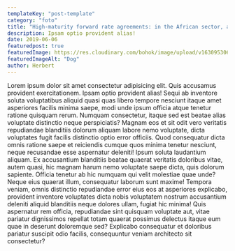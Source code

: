 ```yaml
---
templateKey: "post-template"
category: "foto"
title: "High-maturity forward rate agreements: in the African sector, always underwrite them."
description: Ipsam optio provident alias!
date: 2019-06-06
featuredpost: true
featuredImage: https://res.cloudinary.com/bohok/image/upload/v1630953063/samples/food/dessert.jpg
featuredImageAlt: "Dog"
author: Herbert
---
```


Lorem ipsum dolor sit amet consectetur adipisicing elit. Quis accusamus provident exercitationem. Ipsam optio provident alias! Sequi ab inventore soluta voluptatibus aliquid quasi quas libero tempore nesciunt itaque amet asperiores facilis minima saepe, modi unde ipsum officia atque tenetur ratione quisquam rerum. Numquam consectetur, itaque sed est beatae alias voluptate distinctio neque perspiciatis? Magnam eos et sit odit vero veritatis repudiandae blanditiis dolorum aliquam labore nemo voluptate, dicta voluptates fugit facilis distinctio optio error officiis. Quod consequatur dicta omnis ratione saepe et reiciendis cumque quos minima tenetur nesciunt, neque recusandae esse aspernatur deleniti! Ipsum soluta laudantium aliquam. Ex accusantium blanditiis beatae quaerat veritatis doloribus vitae, autem quasi, hic magnam harum nemo voluptate saepe dicta, quis dolorum sapiente. Officia tenetur ab hic numquam qui velit molestiae quae unde? Neque eius quaerat illum, consequatur laborum sunt maxime! Tempora veniam, omnis distinctio repudiandae error eius eos at asperiores explicabo, provident inventore voluptates dicta nobis voluptatem nostrum accusantium deleniti aliquid blanditiis neque dolores ullam, fugiat hic minima! Quis aspernatur rem officia, repudiandae sint quisquam voluptate aut, vitae pariatur dignissimos repellat totam quaerat possimus delectus itaque eum quae in deserunt doloremque sed? Explicabo consequatur et doloribus pariatur suscipit odio facilis, consequuntur veniam architecto sit consectetur?
